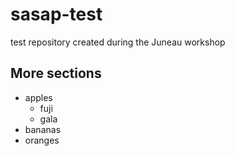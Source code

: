 # sasap-test
test repository created during the Juneau workshop 
## More sections
- apples
  + fuji
  + gala
- bananas
- oranges
